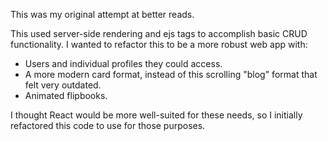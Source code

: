 This was my original attempt at better reads.

This used server-side rendering and ejs tags to accomplish basic CRUD functionality.  I wanted to refactor this to be a more robust web app with:

- Users and individual profiles they could access.
- A more modern card format, instead of this scrolling "blog" format that felt very outdated.
- Animated flipbooks.

I thought React would be more well-suited for these needs, so I initially refactored this code to use for those purposes.
